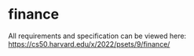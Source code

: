 # finance

All requirements and specification can be viewed here: https://cs50.harvard.edu/x/2022/psets/9/finance/
